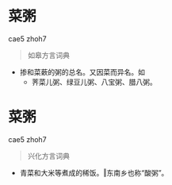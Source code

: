 # 菜粥
cae5 zhoh7
> 如皋方言词典
- 掺和菜蔌的粥的总名。又因菜而异名。如
  - 荠菜儿粥、绿豆儿粥、八宝粥、腊八粥。

# 菜粥
cae5 zhoh7
> 兴化方言词典
- 青菜和大米等煮成的稀饭。‖东南乡也称“酸粥”。
